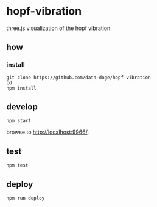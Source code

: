 
# hopf-vibration

three.js visualization of the hopf vibration 

## how

### install

```
git clone https://github.com/data-doge/hopf-vibration
cd 
npm install
```

## develop

```
npm start
```

browse to <http://localhost:9966/>.

## test

```
npm test
```

## deploy

```
npm run deploy
```
